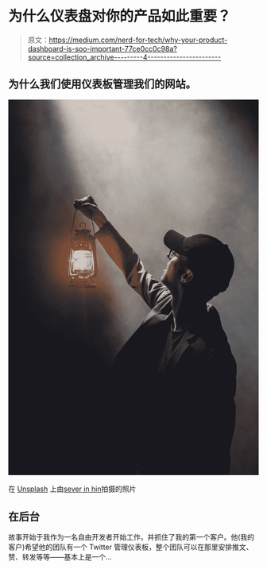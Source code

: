 # 为什么仪表盘对你的产品如此重要？

> 原文：<https://medium.com/nerd-for-tech/why-your-product-dashboard-is-soo-important-77ce0cc0c98a?source=collection_archive---------4----------------------->

## 为什么我们使用仪表板管理我们的网站。

![](img/ee13ff5f0bc9a8f1c64acece9c06530c.png)

在 [Unsplash](https://unsplash.com?utm_source=medium&utm_medium=referral) 上由[sever in hin](https://unsplash.com/@sevhoein?utm_source=medium&utm_medium=referral)拍摄的照片

## 在后台

故事开始于我作为一名自由开发者开始工作，并抓住了我的第一个客户。他(我的客户)希望他的团队有一个 Twitter 管理仪表板，整个团队可以在那里安排推文、赞、转发等等——基本上是一个…